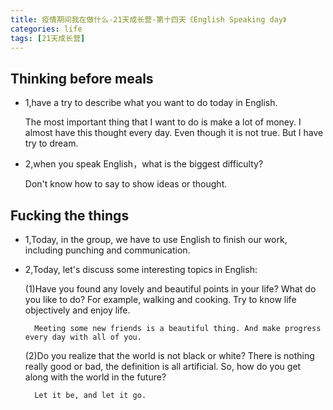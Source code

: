 ```yaml
---
title: 疫情期间我在做什么-21天成长营-第十四天《English Speaking day》
categories: life
tags: [21天成长营]
---
```


## Thinking before meals

- 1,have a try to describe what you want to do today in English.
    
    The most important thing that I want to do is make a lot of money. I almost have this thought every day. Even though it is not true. But I have try to dream.


- 2,when you speak English，what is the biggest difficulty?
    
    Don't know how to say to show ideas or thought.


## Fucking the things

- 1,Today, in the group, we have to use English to finish our work, including punching and communication.


- 2,Today, let's discuss some interesting topics in English:
    
    (1)Have you found any lovely and beautiful points in your life? What do you like to do? For example, walking and cooking. Try to know life objectively and enjoy life.

        Meeting some new friends is a beautiful thing. And make progress every day with all of you. 


    (2)Do you realize that the world is not black or white? There is nothing really good or bad, the definition is all artificial. So, how do you get along with the world in the future?

        Let it be, and let it go.